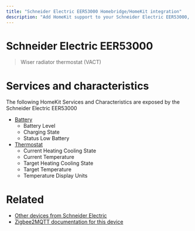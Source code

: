 ```yaml
---
title: "Schneider Electric EER53000 Homebridge/HomeKit integration"
description: "Add HomeKit support to your Schneider Electric EER53000, using Homebridge, Zigbee2MQTT and homebridge-z2m."
---
```

<!---
This file has been GENERATED using src/docgen/docgen.ts
DO NOT EDIT THIS FILE MANUALLY!
-->
# Schneider Electric EER53000
> Wiser radiator thermostat (VACT)


# Services and characteristics
The following HomeKit Services and Characteristics are exposed by
the Schneider Electric EER53000

* [Battery](../../battery.md)
  * Battery Level
  * Charging State
  * Status Low Battery
* [Thermostat](../../climate.md)
  * Current Heating Cooling State
  * Current Temperature
  * Target Heating Cooling State
  * Target Temperature
  * Temperature Display Units


# Related
* [Other devices from Schneider Electric](../index.md#schneider_electric)
* [Zigbee2MQTT documentation for this device](https://www.zigbee2mqtt.io/devices/EER53000.html)